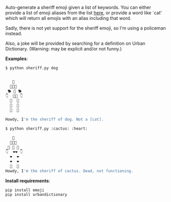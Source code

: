 
Auto-generate a sheriff emoji given a list of keywords. You can either provide a list of emoji aliases from the list [here](https://www.webpagefx.com/tools/emoji-cheat-sheet/), or provide a word like `cat' which will return all emojis with an alias including that word.

Sadly, there is not yet support for the sheriff emoji, so I'm using a policeman instead.

Also, a joke will be provided by searching for a definition on Urban Dictionary. (Warning: may be explicit and/or not funny.)

__Examples__:

```bash
$ python sheriff.py dog


   👮
  🐶🐶🐶
 🐕 🐶 🐕
👇  🌭🌭 👇
  🌭  🌭
  🌭  🌭
  👢  👢  

Howdy, I'm the sheriff of dog. Not a [cat].
```

```bash
$ python sheriff.py :cactus: :heart:

   👮
  🌵🌵🌵
 🌵 🌵 🌵
👇  ❤❤ 👇
  ❤  ❤
  ❤  ❤
  👢  👢  
Howdy, I'm the sheriff of cactus. Dead, not functioning.
```

__Install requirements__:

```
pip install emoji
pip install urbandictionary
```
